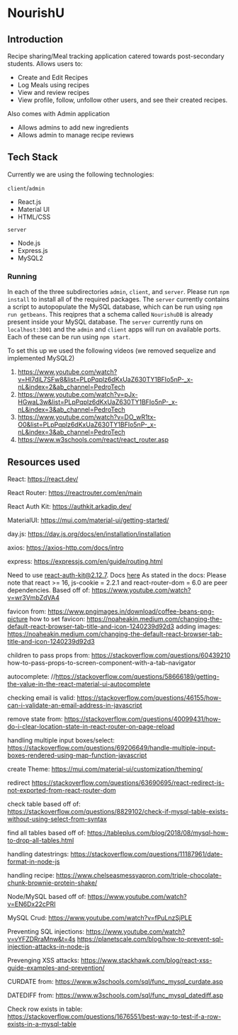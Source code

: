# NourishU

## Introduction

Recipe sharing/Meal tracking application catered towards post-secondary students.
Allows users to:

- Create and Edit Recipes
- Log Meals using recipes
- View and review recipes
- View profile, follow, unfollow other users, and see their created recipes.

Also comes with Admin application

- Allows admins to add new ingredients
- Allows admin to manage recipe reviews

## Tech Stack

Currently we are using the following technologies:

`client`/`admin`

- React.js
- Material UI
- HTML/CSS

`server`

- Node.js
- Express.js
- MySQL2

### Running

In each of the three subdirectories `admin`, `client`, and `server`. Please run `npm install` to install all of the required packages.
The `server` currently contains a script to autopopulate the MySQL database, which can be run using `npm run getbeans`. This reqipres that a schema called `NourishuDB` is already present inside your MySQL database.
The `server` currently runs on `localhost:3001` and the `admin` and `client` apps will run on available ports. Each of these can be run using `npm start`.

To set this up we used the following videos (we removed sequelize and implemented MySQL2)

1. https://www.youtube.com/watch?v=Hl7diL7SFw8&list=PLpPqplz6dKxUaZ630TY1BFIo5nP-_x-nL&index=2&ab_channel=PedroTech
1. https://www.youtube.com/watch?v=pJx-HGwaL3w&list=PLpPqplz6dKxUaZ630TY1BFIo5nP-_x-nL&index=3&ab_channel=PedroTech
1. https://www.youtube.com/watch?v=DO_wR1tx-O0&list=PLpPqplz6dKxUaZ630TY1BFIo5nP-_x-nL&index=3&ab_channel=PedroTech
1. https://www.w3schools.com/react/react_router.asp

## Resources used

React:
https://react.dev/

React Router:
https://reactrouter.com/en/main

React Auth Kit:
https://authkit.arkadip.dev/

MaterialUI:
https://mui.com/material-ui/getting-started/

day.js:
https://day.js.org/docs/en/installation/installation

axios:
https://axios-http.com/docs/intro

express:
https://expressjs.com/en/guide/routing.html

Need to use react-auth-kit@2.12.7. Docs [here](https://authkit.arkadip.dev/)
As stated in the docs: Please note that react >= 16, js-cookie = 2.2.1 and react-router-dom = 6.0 are peer dependencies.
Based off of: https://www.youtube.com/watch?v=wr3VmbZdVA4

favicon from:
https://www.pngimages.in/download/coffee-beans-png-picture
how to set favicon:
https://noaheakin.medium.com/changing-the-default-react-browser-tab-title-and-icon-1240239d92d3
adding images:
https://noaheakin.medium.com/changing-the-default-react-browser-tab-title-and-icon-1240239d92d3

children to pass props from:
https://stackoverflow.com/questions/60439210 how-to-pass-props-to-screen-component-with-a-tab-navigator

autocomplete:
//https://stackoverflow.com/questions/58666189/getting-the-value-in-the-react-material-ui-autocomplete

checking email is valid:
https://stackoverflow.com/questions/46155/how-can-i-validate-an-email-address-in-javascript

remove state from:
https://stackoverflow.com/questions/40099431/how-do-i-clear-location-state-in-react-router-on-page-reload

handling multiple input boxes/select:
https://stackoverflow.com/questions/69206649/handle-multiple-input-boxes-rendered-using-map-function-javascript

create Theme:
https://mui.com/material-ui/customization/theming/

redirect
https://stackoverflow.com/questions/63690695/react-redirect-is-not-exported-from-react-router-dom

check table based off of:
https://stackoverflow.com/questions/8829102/check-if-mysql-table-exists-without-using-select-from-syntax

find all tables based off of:
https://tableplus.com/blog/2018/08/mysql-how-to-drop-all-tables.html

handling datestrings:
https://stackoverflow.com/questions/11187961/date-format-in-node-js

handling recipe:
https://www.chelseasmessyapron.com/triple-chocolate-chunk-brownie-protein-shake/

Node/MySQL based off of:
https://www.youtube.com/watch?v=EN6Dx22cPRI

MySQL Crud:
https://www.youtube.com/watch?v=fPuLnzSjPLE

Preventing SQL injections:
https://www.youtube.com/watch?v=vYFZDRraMnw&t=4s
https://planetscale.com/blog/how-to-prevent-sql-injection-attacks-in-node-js

Prevenging XSS attacks:
https://www.stackhawk.com/blog/react-xss-guide-examples-and-prevention/

CURDATE from:
https://www.w3schools.com/sql/func_mysql_curdate.asp

DATEDIFF from:
https://www.w3schools.com/sql/func_mysql_datediff.asp

Check row exists in table:
https://stackoverflow.com/questions/1676551/best-way-to-test-if-a-row-exists-in-a-mysql-table
